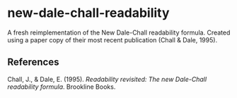 # new-dale-chall-readability
A fresh reimplementation of the New Dale-Chall readability formula. Created using a paper copy of
their most recent publication (Chall & Dale, 1995).


## References

Chall, J., & Dale, E. (1995). _Readability revisited: The new Dale-Chall readability formula_.
Brookline Books.

